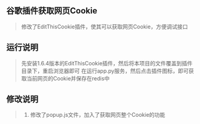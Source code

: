 ## 谷歌插件获取网页Cookie
> 修改了EditThisCookie插件，使其可以获取网页Cookie，方便调试接口



## 运行说明
> 先安装1.6.4版本的EditThisCookie插件，然后将本项目的文件覆盖到插件目录下，重启浏览器即可
> 在运行app.py服务，然后点击插件图标，即可获取当前网页的Cookie并保存在redis中

## 修改说明
> 1. 修改了popup.js文件，加入了获取网页整个Cookie的功能